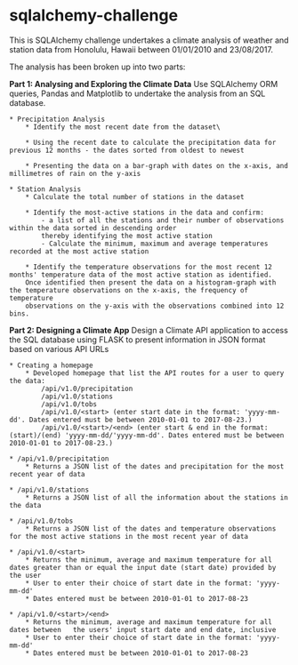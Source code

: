 # sqlalchemy-challenge

This is SQLAlchemy challenge undertakes a climate analysis of weather and station data 
from Honolulu, Hawaii between 01/01/2010 and 23/08/2017.

The analysis has been broken up into two parts:

**Part 1: Analysing and Exploring the Climate Data**
Use SQLAlchemy ORM queries, Pandas and Matplotlib to undertake the analysis from an SQL database.

    * Precipitation Analysis
        * Identify the most recent date from the dataset\

        * Using the recent date to calculate the precipitation data for previous 12 months - the dates sorted from oldest to newest
        
        * Presenting the data on a bar-graph with dates on the x-axis, and millimetres of rain on the y-axis 

    * Station Analysis
        * Calculate the total number of stations in the dataset
        
        * Identify the most-active stations in the data and confirm:
            - a list of all the stations and their number of observations within the data sorted in descending order 
            thereby identifying the most active station
            - Calculate the minimum, maximum and average temperatures recorded at the most active station
        
        * Identify the temperature observations for the most recent 12 months' temperature data of the most active station as identified. 
        Once identified then present the data on a histogram-graph with the temperature observations on the x-axis, the frequency of temperature 
        observations on the y-axis with the observations combined into 12 bins. 

**Part 2: Designing a Climate App**
Design a Climate API application to access the SQL database using FLASK to present information in JSON format based on various API URLs

    * Creating a homepage
        * Developed homepage that list the API routes for a user to query the data:
            /api/v1.0/precipitation
            /api/v1.0/stations
            /api/v1.0/tobs
            /api/v1.0/<start> (enter start date in the format: 'yyyy-mm-dd'. Dates entered must be between 2010-01-01 to 2017-08-23.)
            /api/v1.0/<start>/<end> (enter start & end in the format: (start)/(end) 'yyyy-mm-dd/'yyyy-mm-dd'. Dates entered must be between 2010-01-01 to 2017-08-23.)

    * /api/v1.0/precipitation
        * Returns a JSON list of the dates and precipitation for the most recent year of data

    * /api/v1.0/stations
        * Returns a JSON list of all the information about the stations in the data

    * /api/v1.0/tobs
        * Returns a JSON list of the dates and temperature observations for the most active stations in the most recent year of data

    * /api/v1.0/<start> 
        * Returns the minimum, average and maximum temperature for all dates greater than or equal the input date (start date) provided by the user
        * User to enter their choice of start date in the format: 'yyyy-mm-dd'
        * Dates entered must be between 2010-01-01 to 2017-08-23

    * /api/v1.0/<start>/<end> 
        * Returns the minimum, average and maximum temperature for all dates between   the users' input start date and end date, inclusive
        * User to enter their choice of start date in the format: 'yyyy-mm-dd'
        * Dates entered must be between 2010-01-01 to 2017-08-23
